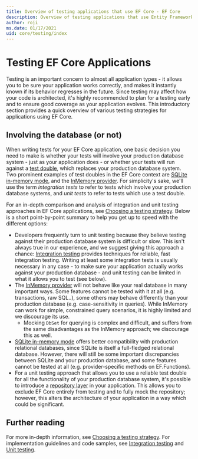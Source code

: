 ```yaml
---
title: Overview of testing applications that use EF Core - EF Core
description: Overview of testing applications that use Entity Framework Core
author: roji
ms.date: 01/17/2021
uid: core/testing/index
---
```

# Testing EF Core Applications

Testing is an important concern to almost all application types - it allows you to be sure your application works correctly, and makes it instantly known if its behavior regresses in the future. Since testing may affect how your code is architected, it's highly recommended to plan for a testing early and to ensure good coverage as your application evolves. This introductory section provides a quick overview of various testing strategies for applications using EF Core.

## Involving the database (or not)

When writing tests for your EF Core application, one basic decision you need to make is whether your tests will involve your production database system - just as your application does - or whether your tests will run against a [test double](https://martinfowler.com/bliki/TestDouble.html), which replaces your production database system. Two prominent examples of test doubles in the EF Core context are [SQLite in-memory mode](xref:core/testing/choosing-a-testing-strategy#sqlite-as-a-database-fake), and the [InMemory provider](xref:core/testing/choosing-a-testing-strategy#inmemory-as-a-database-fake). For simplicity's sake, we'll use the term *integration tests* to refer to tests which involve your production database systems, and *unit tests* to refer to tests which use a test double.

For an in-depth comparison and analysis of integration and unit testing approaches in EF Core applications, see [Choosing a testing strategy](xref:core/testing/choosing-a-testing-strategy). Below is a short point-by-point summary to help you get up to speed with the different options:

* Developers frequently turn to unit testing because they believe testing against their production database system is difficult or slow. This isn't always true in our experience, and we suggest giving this approach a chance: [Integration testing](xref:core/testing/integration-testing) provides techniques for reliable, fast integration testing. Writing at least some integration tests is usually necessary in any case - to make sure your application actually works against your production database - and unit testing can be limited in what it allows you to test (see below).
* The [InMemory provider](xref:core/testing/choosing-a-testing-strategy#inmemory-as-a-database-fake) will not behave like your real database in many important ways. Some features cannot be tested with it at all (e.g. transactions, raw SQL..), some others may behave differently than your production database (e.g. case-sensitivity in queries). While InMemory can work for simple, constrained query scenarios, it is highly limited and we discourage its use.
  * Mocking `DbSet` for querying is complex and difficult, and suffers from the same disadvantages as the InMemory approach; we discourage this as well.
* [SQLite in-memory mode](xref:core/testing/choosing-a-testing-strategy#sqlite-as-a-database-fake) offers better compatibility with production relational databases, since SQLite is itself a full-fledged relational database. However, there will still be some important discrepancies between SQLite and your production database, and some features cannot be tested at all (e.g. provider-specific methods on EF.Functions).
* For a unit testing approach that allows you to use a reliable test double for all the functionality of your production database system, it's possible to introduce a [repository layer](xref:core/testing/choosing-a-testing-strategy#repository-pattern) in your application. This allows you to exclude EF Core entirely from testing and to fully mock the repository; however, this alters the architecture of your application in a way which could be significant.

## Further reading

For more in-depth information, see [Choosing a testing strategy](xref:core/testing/choosing-a-testing-strategy). For implementation guidelines and code samples, see [Integration testing](xref:core/testing/integration-testing) and [Unit testing](xref:core/testing/unit-testing).
